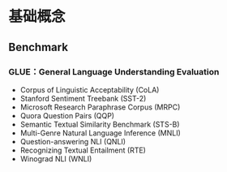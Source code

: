 # 基础概念

## Benchmark

### GLUE：General Language Understanding Evaluation

- Corpus of Linguistic Acceptability (CoLA)
- Stanford Sentiment Treebank (SST-2)
- Microsoft Research Paraphrase Corpus (MRPC)
- Quora Question Pairs (QQP)
- Semantic Textual Similarity Benchmark (STS-B)
- Multi-Genre Natural Language Inference (MNLI)
- Question-answering NLI (QNLI)
- Recognizing Textual Entailment (RTE)
- Winograd NLI (WNLI)